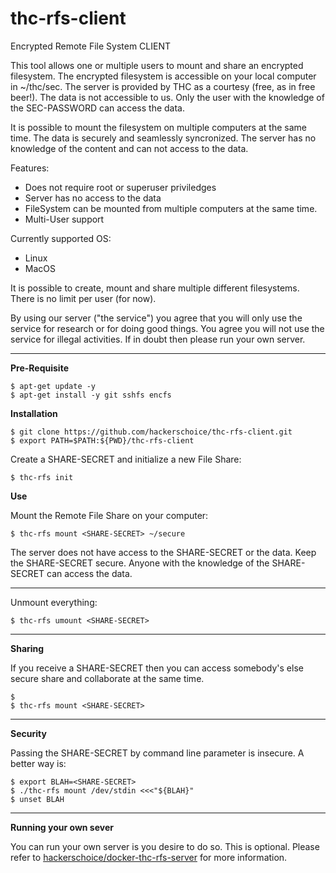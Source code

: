 # thc-rfs-client
Encrypted Remote File System CLIENT

This tool allows one or multiple users to mount and share an encrypted filesystem. The encrypted filesystem is accessible on your local computer in ~/thc/sec. The server is provided by THC as a courtesy (free, as in free beer!). The data is not accessible to us. Only the user with the knowledge of the SEC-PASSWORD can access the data.

It is possible to mount the filesystem on multiple computers at the same time. The data is securely and seamlessly syncronized. The server has no knowledge of the content and can not access to the data.

Features:  
- Does not require root or superuser priviledges
- Server has no access to the data
- FileSystem can be mounted from multiple computers at the same time.
- Multi-User support

Currently supported OS:  
- Linux  
- MacOS  

It is possible to create, mount and share multiple different filesystems. There is no limit per user (for now). 

By using our server ("the service") you agree that you will only use the service for research or for doing good things. You agree you will not use the service for illegal activities. If in doubt then please run your own server.

---
**Pre-Requisite**
```
$ apt-get update -y
$ apt-get install -y git sshfs encfs
```

**Installation**
```
$ git clone https://github.com/hackerschoice/thc-rfs-client.git
$ export PATH=$PATH:${PWD}/thc-rfs-client
```

Create a SHARE-SECRET and initialize a new File Share:
```
$ thc-rfs init
```

**Use**

Mount the Remote File Share on your computer:
```
$ thc-rfs mount <SHARE-SECRET> ~/secure
```

The server does not have access to the SHARE-SECRET or the data. Keep the SHARE-SECRET secure. Anyone with the knowledge of the SHARE-SECRET can access the data.

---
Unmount everything:
```
$ thc-rfs umount <SHARE-SECRET>
```

---
**Sharing**

If you receive a SHARE-SECRET then you can access somebody's else secure share and collaborate at the same time. 
```
$ 
$ thc-rfs mount <SHARE-SECRET>
```

---
**Security**

Passing the SHARE-SECRET by command line parameter is insecure. A better way is:
```
$ export BLAH=<SHARE-SECRET>
$ ./thc-rfs mount /dev/stdin <<<"${BLAH}"
$ unset BLAH
```

---
**Running your own sever**

You can run your own server is you desire to do so. This is optional. Please refer to [hackerschoice/docker-thc-rfs-server](https://github.com/hackerschoice/docker-thc-rfs-server) for more information.
